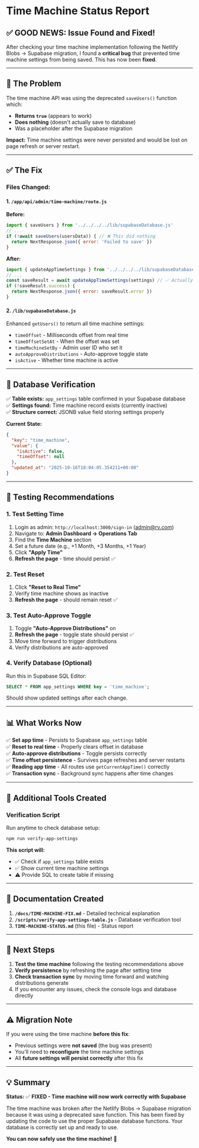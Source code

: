 # Time Machine Status Report

## ✅ GOOD NEWS: Issue Found and Fixed!

After checking your time machine implementation following the Netlify Blobs → Supabase migration, I found a **critical bug** that prevented time machine settings from being saved. This has now been **fixed**.

---

## 🐛 The Problem

The time machine API was using the deprecated `saveUsers()` function which:
- **Returns `true`** (appears to work)
- **Does nothing** (doesn't actually save to database)
- Was a placeholder after the Supabase migration

**Impact:** Time machine settings were never persisted and would be lost on page refresh or server restart.

---

## ✅ The Fix

### Files Changed:

#### 1. `/app/api/admin/time-machine/route.js`
**Before:**
```javascript
import { saveUsers } from '../../../../lib/supabaseDatabase.js'
// ...
if (!await saveUsers(usersData)) { // ❌ This did nothing
  return NextResponse.json({ error: 'Failed to save' })
}
```

**After:**
```javascript
import { updateAppTimeSettings } from '../../../../lib/supabaseDatabase.js'
// ...
const saveResult = await updateAppTimeSettings(settings) // ✅ Actually saves to DB
if (!saveResult.success) {
  return NextResponse.json({ error: saveResult.error })
}
```

#### 2. `/lib/supabaseDatabase.js`
Enhanced `getUsers()` to return all time machine settings:
- `timeOffset` - Milliseconds offset from real time
- `timeOffsetSetAt` - When the offset was set
- `timeMachineSetBy` - Admin user ID who set it
- `autoApproveDistributions` - Auto-approve toggle state
- `isActive` - Whether time machine is active

---

## 🎯 Database Verification

✅ **Table exists:** `app_settings` table confirmed in your Supabase database  
✅ **Settings found:** Time machine record exists (currently inactive)  
✅ **Structure correct:** JSONB value field storing settings properly

**Current State:**
```json
{
  "key": "time_machine",
  "value": {
    "isActive": false,
    "timeOffset": null
  },
  "updated_at": "2025-10-16T18:04:05.354211+00:00"
}
```

---

## 🧪 Testing Recommendations

### 1. Test Setting Time
1. Login as admin: `http://localhost:3000/sign-in` (admin@rv.com)
2. Navigate to: **Admin Dashboard → Operations Tab**
3. Find the **Time Machine** section
4. Set a future date (e.g., +1 Month, +3 Months, +1 Year)
5. Click **"Apply Time"**
6. **Refresh the page** - time should persist ✅

### 2. Test Reset
1. Click **"Reset to Real Time"**
2. Verify time machine shows as inactive
3. **Refresh the page** - should remain reset ✅

### 3. Test Auto-Approve Toggle
1. Toggle **"Auto-Approve Distributions"** on
2. **Refresh the page** - toggle state should persist ✅
3. Move time forward to trigger distributions
4. Verify distributions are auto-approved

### 4. Verify Database (Optional)
Run this in Supabase SQL Editor:
```sql
SELECT * FROM app_settings WHERE key = 'time_machine';
```

Should show updated settings after each change.

---

## 📊 What Works Now

✅ **Set app time** - Persists to Supabase `app_settings` table  
✅ **Reset to real time** - Properly clears offset in database  
✅ **Auto-approve distributions** - Toggle persists correctly  
✅ **Time offset persistence** - Survives page refreshes and server restarts  
✅ **Reading app time** - All routes use `getCurrentAppTime()` correctly  
✅ **Transaction sync** - Background sync happens after time changes

---

## 🔧 Additional Tools Created

### Verification Script
Run anytime to check database setup:
```bash
npm run verify-app-settings
```

**This script will:**
- ✅ Check if `app_settings` table exists
- ✅ Show current time machine settings
- ⚠️ Provide SQL to create table if missing

---

## 📝 Documentation Created

1. **`/docs/TIME-MACHINE-FIX.md`** - Detailed technical explanation
2. **`/scripts/verify-app-settings-table.js`** - Database verification tool
3. **`TIME-MACHINE-STATUS.md`** (this file) - Status report

---

## 🚀 Next Steps

1. **Test the time machine** following the testing recommendations above
2. **Verify persistence** by refreshing the page after setting time
3. **Check transaction sync** by moving time forward and watching distributions generate
4. If you encounter any issues, check the console logs and database directly

---

## ⚠️ Migration Note

If you were using the time machine **before this fix**:
- Previous settings were **not saved** (the bug was present)
- You'll need to **reconfigure** the time machine settings
- All **future settings will persist correctly** after this fix

---

## 💡 Summary

**Status:** ✅ **FIXED - Time machine will now work correctly with Supabase**

The time machine was broken after the Netlify Blobs → Supabase migration because it was using a deprecated save function. This has been fixed by updating the code to use the proper Supabase database functions. Your database is correctly set up and ready to use.

**You can now safely use the time machine!** 🎉

